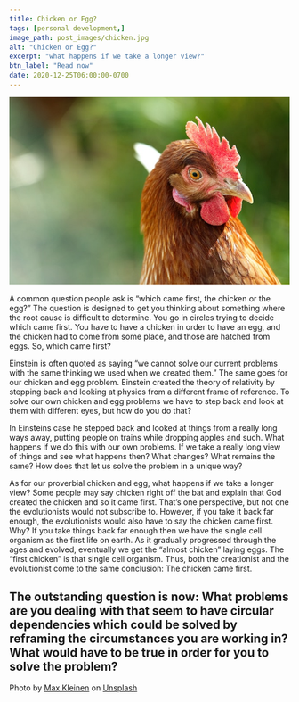 ```yaml
---
title: Chicken or Egg?
tags: [personal development,]
image_path: post_images/chicken.jpg
alt: "Chicken or Egg?"
excerpt: "what happens if we take a longer view?"
btn_label: "Read now"
date: 2020-12-25T06:00:00-0700
---
```

![chicken][image]

A common question people ask is “which came first, the chicken or the egg?” The question is designed to get you thinking about something where the root cause is difficult to determine. You go in circles trying to decide which came first. You have to have a chicken in order to have an egg, and the chicken had to come from some place, and those are hatched from eggs. So, which came first?

Einstein is often quoted as saying “we cannot solve our current problems with the same thinking we used when we created them.” The same goes for our chicken and egg problem. Einstein created the theory of relativity by stepping back and looking at physics from a different frame of reference. To solve our own chicken and egg problems we have to step back and look at them with different eyes, but how do you do that?

In Einsteins case he stepped back and looked at things from a really long ways away, putting people on trains while dropping apples and such. What happens if we do this with our own problems. If we take a really long view of things and see what happens then? What changes? What remains the same? How does that let us solve the problem in a unique way?

As for our proverbial chicken and egg, what happens if we take a longer view? Some people may say chicken right off the bat and explain that God created the chicken and so it came first. That’s one perspective, but not one the evolutionists would not subscribe to. However, if you take it back far enough, the evolutionists would also have to say the chicken came first. Why? If you take things back far enough then we have the single cell organism as the first life on earth. As it gradually progressed through the ages and evolved, eventually we get the “almost chicken” laying eggs. The “first chicken” is that single cell organism. Thus, both the creationist and the evolutionist come to the same conclusion: The chicken came first. 

The outstanding question is now: What problems are you dealing with that seem to have circular dependencies which could be solved by reframing the circumstances you are working in? What would have to be true in order for you to solve the problem?
---
<span>Photo by <a href="https://unsplash.com/@hirmin?utm_source=unsplash&amp;utm_medium=referral&amp;utm_content=creditCopyText">Max Kleinen</a> on <a href="https://unsplash.com/s/photos/chicken?utm_source=unsplash&amp;utm_medium=referral&amp;utm_content=creditCopyText">Unsplash</a></span>

[image]: /images/post_images/chicken.jpg

